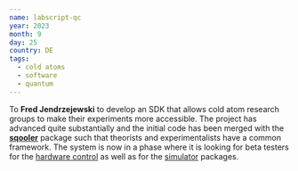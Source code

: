 ```yaml
---
name: labscript-qc
year: 2023
month: 9
day: 25
country: DE
tags:
  - cold atoms
  - software
  - quantum
---
```


To **Fred Jendrzejewski** to develop an SDK that allows cold atom research groups to make their experiments more accessible. The project has advanced quite substantially and the initial code has been merged with the **[sqooler](https://github.com/Alqor-UG/sqooler)** package such that theorists and experimentalists have a common framework. The system is now in a phase where it is looking for beta testers for the [hardware control](https://github.com/Alqor-UG/labscript-qc-example) as well as for the [simulator](https://github.com/Alqor-UG/sqooler-example) packages.
